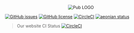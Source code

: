 <p align="center">
  <img src="https://avatars3.githubusercontent.com/u/9377219?v=4&s=300" alt="Pub LOGO" />
</p>

[![GitHub issues](https://img.shields.io/github/issues/pub-media/website.svg)](https://github.com/pub-media/website/issues)
[![GitHub license](https://img.shields.io/badge/license-Apache%202-blue.svg)](https://raw.githubusercontent.com/pub-media/website/master/license)
[![CircleCI](https://img.shields.io/circleci/project/github/pub-media/website.svg)](https://circleci.com/gh/pub-media/website/)
[![aeonian status](https://img.shields.io/badge/%C3%A6onian-deployed-green.svg)](https://github.com/acidjazz/aeonian)



> Our website
CI Status [![CircleCI](https://circleci.com/gh/pub-media/website/tree/master.svg?style=svg)](https://circleci.com/gh/pub-media/website/tree/master)
